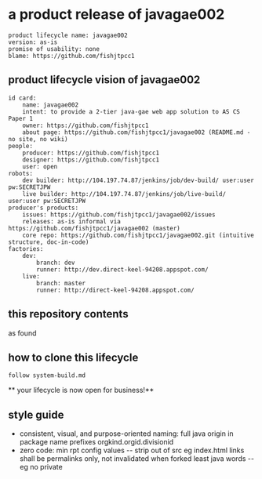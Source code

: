 # a product release of javagae002

    product lifecycle name: javagae002
    version: as-is
    promise of usability: none
    blame: https://github.com/fishjtpcc1


## product lifecycle vision of javagae002

    id card:
        name: javagae002
        intent: to provide a 2-tier java-gae web app solution to AS CS Paper 1
        owner: https://github.com/fishjtpcc1
        about page: https://github.com/fishjtpcc1/javagae002 (README.md - no site, no wiki)
    people:
        producer: https://github.com/fishjtpcc1
        designer: https://github.com/fishjtpcc1
        user: open
    robots:
        dev builder: http://104.197.74.87/jenkins/job/dev-build/ user:user pw:SECRETJPW
        live builder: http://104.197.74.87/jenkins/job/live-build/ user:user pw:SECRETJPW
    producer's products:
        issues: https://github.com/fishjtpcc1/javagae002/issues
        releases: as-is informal via https://github.com/fishjtpcc1/javagae002 (master)
        core repo: https://github.com/fishjtpcc1/javagae002.git (intuitive structure, doc-in-code)
    factories:
        dev:
            branch: dev 
            runner: http://dev.direct-keel-94208.appspot.com/
        live:
            branch: master
            runner: http://direct-keel-94208.appspot.com/

## this repository contents
as found


## how to clone this lifecycle

    follow system-build.md

** your lifecycle is now open for business!**

## style guide

* consistent, visual, and purpose-oriented naming:
    full java origin in package name prefixes orgkind.orgid.divisionid
* zero code:
	min rpt config values -- strip out of src eg index.html links shall be permalinks only, not invalidated when forked
	least java words -- eg no private

